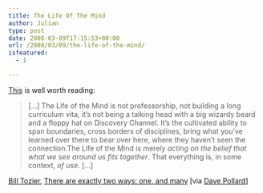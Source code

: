 ```yaml
---
title: The Life Of The Mind
author: Julian
type: post
date: 2008-03-09T17:15:53+00:00
url: /2008/03/09/the-life-of-the-mind/
isfeatured:
  - 1

---
```

[This][1] is well worth reading:

<blockquote cite="http://williamtozier.com/slurry/2008/03/03/there-are-exactly-two-ways-one-and-many">
  <p>
    […] The Life of the Mind is not professorship, not building a long curriculum vita, it’s not being a talking head with a big wizardy beard and a floppy hat on Discovery Channel. It’s the cultivated ability to span boundaries, cross borders of disciplines, bring what you’ve learned over there to bear over here, where they haven’t seen the connection.The Life of the Mind is merely <em>acting on the belief that what we see around us fits together</em>. That everything is, in some context, <em>of use</em>. […]
  </p>
</blockquote>

[Bill Tozier][2], [There are exactly two ways: one, and many][1] [via [Dave Pollard][3]]

 [1]: http://williamtozier.com/slurry/2008/03/03/there-are-exactly-two-ways-one-and-many
 [2]: http://williamtozier.com/slurry/
 [3]: http://blogs.salon.com/0002007/2008/03/08.html#a2116